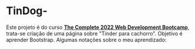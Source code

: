 # TinDog-
Este projeto é do curso [**The Complete 2022 Web Development Bootcamp**](https://www.udemy.com/share/1013gG3@wWIIHL6zwiEoC-l5ZAV0Mq0VclJPsAmlo6waxpFj7QDy8_3FSQLWmkx6I3WZBKvn/), trata-se criação de uma página sobre "Tinder para cachorro". Objetivo é aprender Bootstrap.
Algumas notações sobre o meu aprendizado:

